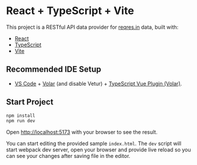 # React + TypeScript + Vite

This project is a RESTful API data provider for [reqres.in](https://reqres.in) data, built with:

- [React](https://reactjs.org/)
- [TypeScript](https://www.typescriptlang.org/)
- [Vite](https://vitejs.dev/)

## Recommended IDE Setup

- [VS Code](https://code.visualstudio.com/) + [Volar](https://marketplace.visualstudio.com/items?itemName=Vue.volar) (and disable Vetur) + [TypeScript Vue Plugin (Volar)](https://marketplace.visualstudio.com/items?itemName=Vue.vscode-typescript-vue-plugin).

## Start Project

```bash
npm install
npm run dev
```

Open [http://localhost:5173](http://localhost:5173) with your browser to see the result.

You can start editing the provided sample `index.html`. The `dev` script will start webpack dev server, open your browser and provide live reload so you can see your changes after saving file in the editor.

